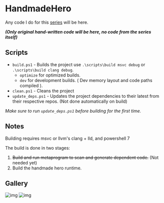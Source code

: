 # HandmadeHero

Any code I do for this [series](https://handmadehero.org) will be here.  

***(Only original hand-written code will be here, no code from the series itself)***

## Scripts

* `build.ps1` - Builds the project use `.\scripts\build msvc debug` or `.\scripts\build clang debug`. 
  * `optimize` for optimized builds.
  * `dev` for development builds. ( Dev memory layout and code paths compiled ).
* `clean.ps1` - Cleans the project
* `update_deps.ps1` - Updates the project dependencies to their latest from their respective repos. (Not done automatically on build)

*Make sure to run `update_deps.ps1` before building for the first time.*

## Notes

Building requires msvc or llvm's clang + lld, and powershell 7

The build is done in two stages:

1. ~~Build and run metaprogram to scan and generate dependent code.~~ (Not needed yet)
2. Build the handmade hero runtime.

## Gallery

![img](https://files.catbox.moe/fwjm1m.png)
![img](https://files.catbox.moe/b7ifa8.png)
